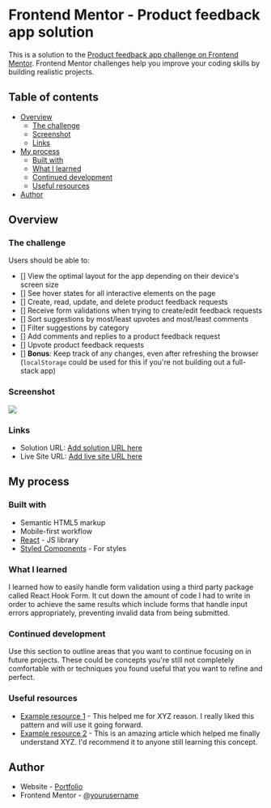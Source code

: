 # Frontend Mentor - Product feedback app solution

This is a solution to the [Product feedback app challenge on Frontend Mentor](https://www.frontendmentor.io/challenges/product-feedback-app-wbvUYqjR6). Frontend Mentor challenges help you improve your coding skills by building realistic projects.

## Table of contents

- [Overview](#overview)
  - [The challenge](#the-challenge)
  - [Screenshot](#screenshot)
  - [Links](#links)
- [My process](#my-process)
  - [Built with](#built-with)
  - [What I learned](#what-i-learned)
  - [Continued development](#continued-development)
  - [Useful resources](#useful-resources)
- [Author](#author)

## Overview

### The challenge

Users should be able to:

- [] View the optimal layout for the app depending on their device's screen size
- [] See hover states for all interactive elements on the page
- [] Create, read, update, and delete product feedback requests
- [] Receive form validations when trying to create/edit feedback requests
- [] Sort suggestions by most/least upvotes and most/least comments
- [] Filter suggestions by category
- [] Add comments and replies to a product feedback request
- [] Upvote product feedback requests
- [] **Bonus**: Keep track of any changes, even after refreshing the browser (`localStorage` could be used for this if you're not building out a full-stack app)

### Screenshot

![](./screenshot.jpg)

### Links

- Solution URL: [Add solution URL here](https://your-solution-url.com)
- Live Site URL: [Add live site URL here](https://your-live-site-url.com)

## My process

### Built with

- Semantic HTML5 markup
- Mobile-first workflow
- [React](https://reactjs.org/) - JS library
- [Styled Components](https://styled-components.com/) - For styles

### What I learned

I learned how to easily handle form validation using a third party package called React Hook Form. It cut down the amount of code I had to write in order to achieve the same results which include forms that handle input errors appropriately, preventing invalid data from being submitted.

### Continued development

Use this section to outline areas that you want to continue focusing on in future projects. These could be concepts you're still not completely comfortable with or techniques you found useful that you want to refine and perfect.

### Useful resources

- [Example resource 1](https://www.example.com) - This helped me for XYZ reason. I really liked this pattern and will use it going forward.
- [Example resource 2](https://www.example.com) - This is an amazing article which helped me finally understand XYZ. I'd recommend it to anyone still learning this concept.

## Author

- Website - [Portfolio](https://www.aniyaallen.com/)
- Frontend Mentor - [@yourusername](https://www.frontendmentor.io/profile/amallen1)
